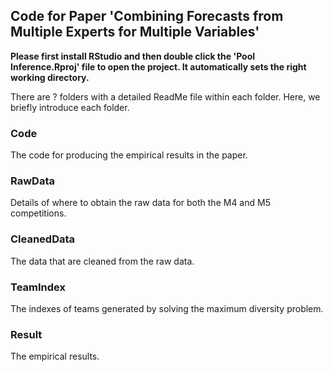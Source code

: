 ## Code for Paper 'Combining Forecasts from Multiple Experts for Multiple Variables'
 
**Please first install RStudio and then double click the 'Pool Inference.Rproj' file to open the project. It automatically sets the right working directory.**

There are ? folders with a detailed ReadMe file within each folder. Here, we briefly introduce each folder.

### Code
The code for producing the empirical results in the paper.  

### RawData
Details of where to obtain the raw data for both the M4 and M5 competitions. 

### CleanedData 
The data that are cleaned from the raw data.

### TeamIndex
The indexes of teams generated by solving the maximum diversity problem. 

### Result
The empirical results.

